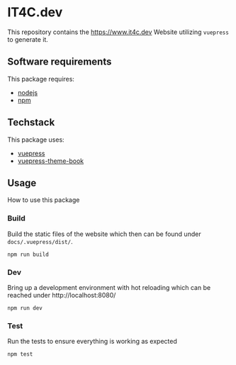 # IT4C.dev

This repository contains the https://www.it4c.dev Website utilizing `vuepress` to generate it.

## Software requirements

This package requires:
- [nodejs](https://github.com/nodejs/node)
- [npm](https://github.com/npm/cli)

## Techstack

This package uses:
- [vuepress](https://github.com/vuejs/vuepress)
- [vuepress-theme-book](https://github.com/cyrilf/vuepress-theme-book)


## Usage

How to use this package

### Build

Build the static files of the website which then can be found under `docs/.vuepress/dist/`.
```
npm run build
```

### Dev

Bring up a development environment with hot reloading which can be reached under http://localhost:8080/

```
npm run dev
```

### Test

Run the tests to ensure everything is working as expected

```
npm test
```